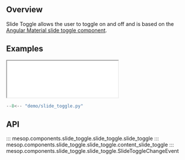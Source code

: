 ## Overview

Slide Toggle allows the user to toggle on and off and is based on the [Angular Material slide toggle component](https://material.angular.io/components/slide-toggle/overview).

## Examples

<iframe class="component-demo" src="/mesop/demo/?demo=slide_toggle" style="height: 100px"></iframe>

```python
--8<-- "demo/slide_toggle.py"
```

## API

::: mesop.components.slide_toggle.slide_toggle.slide_toggle
::: mesop.components.slide_toggle.slide_toggle.content_slide_toggle
::: mesop.components.slide_toggle.slide_toggle.SlideToggleChangeEvent
